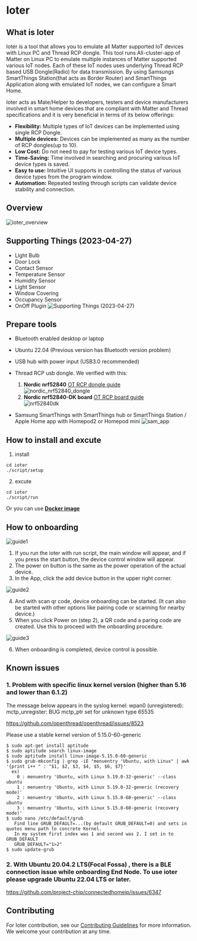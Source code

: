 # Ioter
## What is Ioter
Ioter is a tool that allows you to emulate all Matter supported IoT devices with Linux PC and Thread RCP dongle. This tool runs All-cluster-app of Matter on Linux PC to emulate multiple instances of Matter supported various IoT nodes. Each of these IoT nodes uses underlying Thread RCP based USB Dongle(Radio) for data transmission. By using Samsungs SmartThings Station(that acts as Border Router) and SmartThings Application along with emulated IoT nodes, we can configure a Smart Home.

Ioter acts as Mate/Helper to developers, testers and device manufacturers involved in smart home devices that are compliant with Matter and Thread specifications and it is very beneficial in terms of its below offerings: 

- **Flexibility:** Multiple types of IoT devices can be implemented using single RCP Dongle.
- **Multiple devices:** Devices can be implemented as many as the number of RCP dongles(up to 10).
- **Low Cost:** Do not need to pay for testing various IoT device types.
- **Time-Saving:** Time involved in searching and procuring various IoT device types is saved.
- **Easy to use:** Intuitive UI supports in controlling the status of various device types from the program window.
- **Automation:** Repeated testing through scripts can validate device stability and connection.

## Overview
![ioter_overview](https://github.com/ejunu/ioter/assets/131251075/c9403271-ef84-4cfa-b199-d9376e245a00)

## Supporting Things (2023-04-27)

- Light Bulb
- Door Lock
- Contact Sensor
- Temperature Sensor
- Humidity Sensor
- Light Sensor
- Window Covering
- Occupancy Sensor
- OnOff Plugin
![Supporting Things (2023-04-27)](https://github.com/ejunu/ioter/assets/131251075/56c74ffc-af74-4174-8906-6c261c247b85)

## Prepare tools
- Bluetooth enabled desktop or laptop
- Ubuntu 22.04 (Previous version has Bluetooth version problem)
- USB hub with power input (USB3.0 recommended)
- Thread RCP usb dongle. We verified with this:
    1. **Nordic nrf52840** [OT RCP dongle guide](./docs/guides/README.md)   
    ![nordic_nrf52840_dongle](https://github.com/Samsung/ioter/assets/131251075/fe4f9fc3-077f-4cf1-8de3-56a64af69efa)
    2. **Nordic nrf52840-DK board** [OT RCP board guide](https://openthread.io/codelabs/openthread-hardware#3)   
    ![nrf52840dk](https://github.com/ejunu/ioter/assets/131251075/82652f07-59c1-4a4a-928e-97accabaf29e)

- Samsung SmartThings with SmartThings hub or SmartThings Station / Apple Home app with Homepod2 or Homepod mini
![sam_app](https://github.com/ejunu/ioter/assets/131251075/19aaf665-9814-4486-a4f6-fd6d5072b8bf)

## How to install and excute
1. install
```
cd ioter
./script/setup
```
2. excute
```
cd ioter
./script/run
```
Or you can use [**Docker image**](./docs/guides/DOCKER.md)

## How to onboarding
![guide1](https://github.com/ejunu/ioter/assets/131251075/91dd529f-4cf9-450f-80a2-8bb7175cd8f5)
1. If you run the ioter with run script, the main window will appear, and if you press the start button, the device control window will appear.
2. The power on button is the same as the power operation of the actual device.
3. In the App, click the add device button in the upper right corner.

![guide2](https://github.com/ejunu/ioter/assets/131251075/0d643c3e-e492-42c3-8ba5-9726a8b59684)

4. And with scan qr code, device onboarding can be started. (It can also be started with other options like pairing code or scanning for nearby device.)
5. When you click Power on (step 2), a QR code and a paring code are created. Use this to proceed with the onboarding procedure.

![guide3](https://github.com/ejunu/ioter/assets/131251075/c851b54e-8769-45db-9e97-cd8816e35163)

6. When onboarding is completed, device control is possible.

## Known issues
### 1. Problem with specific linux kernel version (higher than 5.16 and lower than 6.1.2)
The message below appears in the syslog
kernel: wpan0 (unregistered): mctp_unregister: BUG mctp_ptr set for unknown type 65535

https://github.com/openthread/openthread/issues/8523

Please use a stable kernel version of 5.15.0-60-generic

```
$ sudo apt-get install aptitude
$ sudo aptitude search linux-image
$ sudo aptitude install linux-image-5.15.0-60-generic
$ sudo grub-mkconfig | grep -iE "menuentry 'Ubuntu, with Linux" | awk '{print i++ " : "$1, $2, $3, $4, $5, $6, $7}'
  ex)
    0 : menuentry 'Ubuntu, with Linux 5.19.0-32-generic' --class ubuntu
    1 : menuentry 'Ubuntu, with Linux 5.19.0-32-generic (recovery mode)'
    2 : menuentry 'Ubuntu, with Linux 5.15.0-60-generic' --class ubuntu
    3 : menuentry 'Ubuntu, with Linux 5.15.0-60-generic (recovery mode)'
$ sudo nano /etc/default/grub
   Find line GRUB_DEFAULT=...(by default GRUB_DEFAULT=0) and sets in quotes menu path to concrete Kernel. 
   In my system first index was 1 and second was 2. I set in to GRUB_DEFAULT
   GRUB_DEFAULT="1>2"
$ sudo update-grub
```
### 2. With Ubuntu 20.04.2 LTS(Focal Fossa) , there is a BLE connection issue while onboarding End Node. To use ioter please upgrade Ubuntu 22.04 LTS or later.
https://github.com/project-chip/connectedhomeip/issues/6347 

## Contributing

For Ioter contribution, see our [Contributing Guidelines](https://github.com/Samsung/ioter/blob/main/CONTRIBUTING.md) for more information.
We welcome your contribution at any time.
